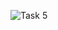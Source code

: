 
![Task 5](https://github.com/Saugatapanja/OIBSIP/assets/103821949/747afe59-4626-44ef-8e9e-82d7a8fb2a87)
